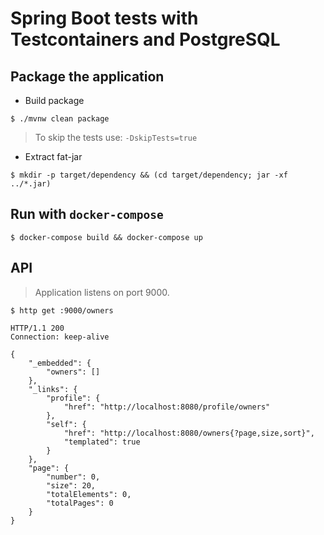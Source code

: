 # Spring Boot tests with Testcontainers and PostgreSQL

## Package the application

- Build package

`$ ./mvnw clean package`

> To skip the tests use: `-DskipTests=true` 

- Extract fat-jar

`$ mkdir -p target/dependency && (cd target/dependency; jar -xf ../*.jar)`

## Run with `docker-compose`

`$ docker-compose build && docker-compose up`

## API

> Application listens on port 9000.

```
$ http get :9000/owners

HTTP/1.1 200
Connection: keep-alive

{
    "_embedded": {
        "owners": []
    },
    "_links": {
        "profile": {
            "href": "http://localhost:8080/profile/owners"
        },
        "self": {
            "href": "http://localhost:8080/owners{?page,size,sort}",
            "templated": true
        }
    },
    "page": {
        "number": 0,
        "size": 20,
        "totalElements": 0,
        "totalPages": 0
    }
}
```
